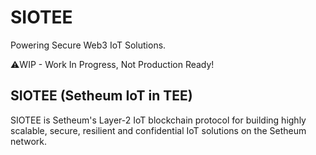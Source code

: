 # SIOTEE

Powering Secure Web3 IoT Solutions.

⚠️WIP - Work In Progress, Not Production Ready!

## SIOTEE (Setheum IoT in TEE)

SIOTEE is Setheum's Layer-2 IoT blockchain protocol for building highly scalable, secure, resilient and confidential IoT solutions on the Setheum network.
